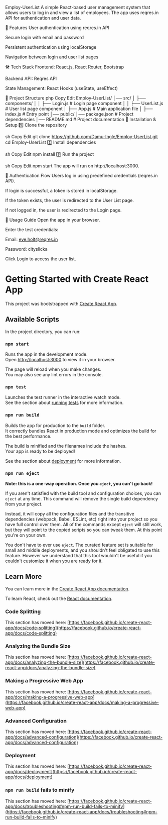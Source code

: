Employ-UserList
A simple React-based user management system that allows users to log in and view a list of employees. The app uses reqres.in API for authentication and user data.

🚀 Features
User authentication using reqres.in API

Secure login with email and password

Persistent authentication using localStorage

Navigation between login and user list pages

🛠️ Tech Stack
Frontend: React.js, React Router, Bootstrap

Backend API: Reqres API

State Management: React Hooks (useState, useEffect)

📂 Project Structure
php
Copy
Edit
Employ-UserList/
│── src/
│   ├── components/
│   │   ├── Login.js   # Login page component
│   │   ├── UserList.js # User list page component
│   ├── App.js         # Main application file
│   ├── index.js       # Entry point
│── public/
│── package.json       # Project dependencies
│── README.md          # Project documentation
🔧 Installation & Setup
1️⃣ Clone the repository

sh
Copy
Edit
git clone https://github.com/Damu-Ingle/Employ-UserList.git
cd Employ-UserList
2️⃣ Install dependencies

sh
Copy
Edit
npm install
3️⃣ Run the project

sh
Copy
Edit
npm start
The app will run on http://localhost:3000.

🔐 Authentication Flow
Users log in using predefined credentials (reqres.in API).

If login is successful, a token is stored in localStorage.

If the token exists, the user is redirected to the User List page.

If not logged in, the user is redirected to the Login page.

📌 Usage Guide
Open the app in your browser.

Enter the test credentials:

Email: eve.holt@reqres.in

Password: cityslicka

Click Login to access the user list.




# Getting Started with Create React App

This project was bootstrapped with [Create React App](https://github.com/facebook/create-react-app).

## Available Scripts

In the project directory, you can run:

### `npm start`

Runs the app in the development mode.\
Open [http://localhost:3000](http://localhost:3000) to view it in your browser.

The page will reload when you make changes.\
You may also see any lint errors in the console.

### `npm test`

Launches the test runner in the interactive watch mode.\
See the section about [running tests](https://facebook.github.io/create-react-app/docs/running-tests) for more information.

### `npm run build`

Builds the app for production to the `build` folder.\
It correctly bundles React in production mode and optimizes the build for the best performance.

The build is minified and the filenames include the hashes.\
Your app is ready to be deployed!

See the section about [deployment](https://facebook.github.io/create-react-app/docs/deployment) for more information.

### `npm run eject`

**Note: this is a one-way operation. Once you `eject`, you can't go back!**

If you aren't satisfied with the build tool and configuration choices, you can `eject` at any time. This command will remove the single build dependency from your project.

Instead, it will copy all the configuration files and the transitive dependencies (webpack, Babel, ESLint, etc) right into your project so you have full control over them. All of the commands except `eject` will still work, but they will point to the copied scripts so you can tweak them. At this point you're on your own.

You don't have to ever use `eject`. The curated feature set is suitable for small and middle deployments, and you shouldn't feel obligated to use this feature. However we understand that this tool wouldn't be useful if you couldn't customize it when you are ready for it.

## Learn More

You can learn more in the [Create React App documentation](https://facebook.github.io/create-react-app/docs/getting-started).

To learn React, check out the [React documentation](https://reactjs.org/).

### Code Splitting

This section has moved here: [https://facebook.github.io/create-react-app/docs/code-splitting](https://facebook.github.io/create-react-app/docs/code-splitting)

### Analyzing the Bundle Size

This section has moved here: [https://facebook.github.io/create-react-app/docs/analyzing-the-bundle-size](https://facebook.github.io/create-react-app/docs/analyzing-the-bundle-size)

### Making a Progressive Web App

This section has moved here: [https://facebook.github.io/create-react-app/docs/making-a-progressive-web-app](https://facebook.github.io/create-react-app/docs/making-a-progressive-web-app)

### Advanced Configuration

This section has moved here: [https://facebook.github.io/create-react-app/docs/advanced-configuration](https://facebook.github.io/create-react-app/docs/advanced-configuration)

### Deployment

This section has moved here: [https://facebook.github.io/create-react-app/docs/deployment](https://facebook.github.io/create-react-app/docs/deployment)

### `npm run build` fails to minify

This section has moved here: [https://facebook.github.io/create-react-app/docs/troubleshooting#npm-run-build-fails-to-minify](https://facebook.github.io/create-react-app/docs/troubleshooting#npm-run-build-fails-to-minify)
